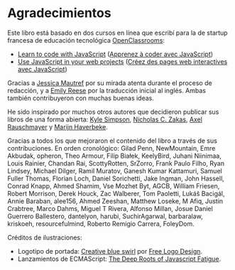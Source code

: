 # Agradecimientos

Este libro está basado en dos cursos en línea que escribí para la de startup francesa de educación tecnológica [OpenClassrooms](https://openclassrooms.com):

* [Learn to code with JavaScript](https://openclassrooms.com/courses/learn-the-basics-of-javascript) ([Apprenez à coder avec JavaScript](https://openclassrooms.com/courses/apprenez-a-coder-avec-javascript))
* [Use JavaScript in your web projects](https://openclassrooms.com/courses/use-javascript-on-the-web) ([Créez des pages web interactives avec JavaScript](https://openclassrooms.com/courses/creez-des-pages-web-interactives-avec-javascript))

Gracias a [Jessica Mautref](https://www.linkedin.com/in/jessicamautref) por su mirada atenta durante el proceso de redacción, y a [Emily Reese](https://www.linkedin.com/in/eclairereese) por la traducción inicial al inglés. Ambas también contribuyeron con muchas buenas ideas. 

He sido inspirado por muchos otros autores que decidieron publicar sus libros de una forma abierta: [Kyle Simpson](https://github.com/getify), [Nicholas C. Zakas](https://www.nczonline.net/), [Axel Rauschmayer](http://dr-axel.de/) y [Marijn Haverbeke](http://marijnhaverbeke.nl/).

Gracias a todos los que mejoraron el contenido del libro a través de sus contribuciones. En orden cronológico: Gilad Penn, NewMountain, Emre Akbudak, opheron, Theo Armour, Filip Białek, KeelyBird, Juhani Niinimaa, Louis Rainier, Chandan Rai, ScottyRotten, SrZorro, Frank Paulo Filho, Ryan Lindsey, Michael Dilger, Ramil Muratov, Ganesh Kumar Kattamuri, Samuel Fuller Thomas, Florian Loch, Daniel Sorichetti, Jake Ingman, John Hassell, Conrad Knapp, Ahmed Shamim, Vse Mozhet Byt, AGCB, William Friesen, Robert Morrison, Derek Houck, Zac Walberer, Tom Paoletti, Lukáš Bacigál, Annie Baraban, alee156, Ahmed Zeeshan, Matthew Loseke, M Afiq, Justin Crabtree, Marco Dahms, Miguel T Rivera, Alfonso Millan, Josue Daniel Guerrero Ballestero, dantelyon, harubi, SuchirAgarwal, barbaralaw, kriskoeh, resourcefulmind, Roberto Remigio Carrera, FoleyDom.

Créditos de ilustraciones:

* Logotipo de portada: [Creative blue swirl](http://www.logoopenstock.com/logo/preview/64186/creative-blue-swirl-logo-design) por [Free Logo Design](http://www.free-logodesign.com/).
* Lanzamientos de ECMAScript: [The Deep Roots of Javascript Fatigue](https://segment.com/blog/the-deep-roots-of-js-fatigue/).